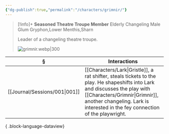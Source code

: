 ```yaml
---
{"dg-publish":true,"permalink":"/characters/grimnir/"}
---
```


> [!info]+
> **Seasoned Theatre Troupe Member**
> Elderly Changeling Male
> Glum Gryphon,Lower Menthis,Sharn
> 
> Leader of a changeling theatre troupe.
> 
> ![grimnir.webp|300](/img/user/z_attachments/grimnir.webp)

| §                                | Interactions                                                                                                                                                                                                    |
| -------------------------------- | --------------------------------------------------------------------------------------------------------------------------------------------------------------------------------------------------------------- |
| [[Journal/Sessions/001\|001]] | [[Characters/Lark\|Gristle]], a rat shifter, steals tickets to the play. He shapeshifts into Lark and discusses the play with [[Characters/Grimnir\|Grimnir]], another changeling. Lark is interested in the fey connection of the playwright. |

{ .block-language-dataview}